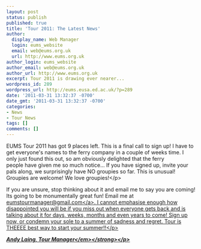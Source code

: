 ```yaml
---
layout: post
status: publish
published: true
title: 'Tour 2011: The Latest News'
author:
  display_name: Web Manager
  login: eums_website
  email: web@eums.org.uk
  url: http://www.eums.org.uk
author_login: eums_website
author_email: web@eums.org.uk
author_url: http://www.eums.org.uk
excerpt: Tour 2011 is drawing ever nearer...
wordpress_id: 289
wordpress_url: http://eums.eusa.ed.ac.uk/?p=289
date: '2011-03-31 13:32:37 -0700'
date_gmt: '2011-03-31 13:32:37 -0700'
categories:
- News
- Tour News
tags: []
comments: []
---
```

<p>EUMS Tour 2011 has got 9 places left. This is a final call to sign up! I&nbsp;have to get everyone's names to the ferry company in a couple of weeks time.&nbsp;I only just found this out, so am obviously delighted that the ferry people&nbsp;have given me so much notice... If you have signed up, invite your pals&nbsp;along, we surprisingly have NO groupies so far. This is unusual! Groupies are welcome! We love groupies!<&#47;p></p>
<p>If you are unsure, stop thinking about it and email me to say you are coming! Its going to be monumentally great fun! Email me at <a href="https:&#47;&#47;www.sms.ed.ac.uk&#47;imp&#47;compose.php?to=eumstourmanager%40gmail.com&amp;thismailbox=INBOX">eumstourmanager@gmail.com<&#47;a>. I cannot emphasise enough how disappointed you will be if you miss out when everyone gets back and is talking about it for days, weeks, months and even years to come! Sign up now, or condemn your sole to a summer of sadness and regret. Tour is THEEEE best way to start your summer!!<&#47;p></p>
<p><strong><em>Andy Laing, Tour Manager<&#47;em><&#47;strong><&#47;p></p>
